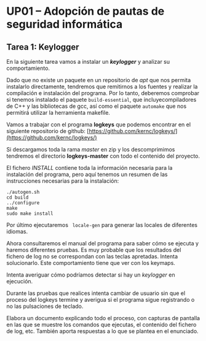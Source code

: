 # UP01 – Adopción de pautas de seguridad informática

## Tarea 1: Keylogger

En la siguiente tarea vamos a instalar un ***keylogger*** y analizar su comportamiento.

Dado que no existe un paquete en un repositorio de *apt* que nos permita instalarlo directamente, tendremos que remitirnos a los fuentes y realizar la compilación e instalación del programa. Por lo tanto, deberemos comprobar si tenemos instalado el paquete ``` build-essential ```, que incluyecompiladores de C++ y las bibliotecas de gcc, así como el paquete ``` automake ``` que nos permitirá utilizar la herramienta makefile.

Vamos a trabajar con el programa **logkeys** que podemos encontrar en el siguiente repositorio de github: 
[https://github.com/kernc/logkeys/](https://github.com/kernc/logkeys/)

Si descargamos toda la rama *master* en zip y los descomprimimos tendremos el directorio **logkeys-master** con todo el contenido del proyecto.

El fichero *INSTALL* contiene toda la información necesaria para la instalación del programa, pero aquí tenemos un resumen de las instrucciones necesarias para la instalación:

```
./autogen.sh
cd build
../configure
make
sudo make install
```

Por último ejecutaremos ``` locale-gen``` para generar las locales de diferentes idiomas.

Ahora consultaremos el manual del programa para saber cómo se ejecuta y haremos diferentes pruebas. Es muy probable que los resultados del fichero de log no se correspondan con las teclas apretadas. Intenta solucionarlo. Este comportamiento tiene que ver con los keymaps.

Intenta averiguar cómo podríamos detectar si hay un *keylogger* en ejecución. 

Durante las pruebas que realices intenta cambiar de usuario sin que el proceso del logkeys termine y averigua si el programa sigue registrando o no las pulsaciones de teclado.

Elabora un documento explicando todo el proceso, con capturas de pantalla en las que se muestre los comandos que ejecutas, el contenido del fichero de log, etc. También aporta respuestas a lo que se plantea en el enunciado.
